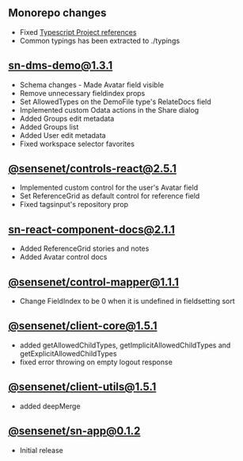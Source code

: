 ## Monorepo changes
 - Fixed [Typescript Project references](https://www.typescriptlang.org/docs/handbook/project-references.html)
 - Common typings has been extracted to ./typings

## [sn-dms-demo@1.3.1](https://github.com/SenseNet/sn-client/releases/tag/sn-dms-demo%401.3.1)
 - Schema changes - Made Avatar field visible
 - Remove unnecessary fieldindex props
 - Set AllowedTypes on the DemoFile type's RelateDocs field
 - Implemented custom Odata actions in the Share dialog
- Added Groups edit metadata
- Added Groups list
- Added User edit metadata
 - Fixed workspace selector favorites

## [@sensenet/controls-react@2.5.1](https://github.com/SenseNet/sn-client/releases/tag/%40sensenet%2Fcontrols-react%402.5.1)
 - Implemented custom control for the user's Avatar field
 - Set ReferenceGrid as default control for reference field
 - Fixed tagsinput's repository prop

## [sn-react-component-docs@2.1.1](https://github.com/SenseNet/sn-client/releases/tag/sn-react-component-docs%402.1.1)
 - Added ReferenceGrid stories and notes
 - Added Avatar control docs

## [@sensenet/control-mapper@1.1.1](https://github.com/SenseNet/sn-client/releases/tag/%40sensenet%2Fcontrol-mapper%401.1.1)
 - Change FieldIndex to be 0 when it is undefined in fieldsetting sort

## [@sensenet/client-core@1.5.1](https://github.com/SenseNet/sn-client/releases/tag/%40sensenet%2Fclient-core%401.5.1)
 - added getAllowedChildTypes, getImplicitAllowedChildTypes and getExplicitAllowedChildTypes
 - fixed error throwing on empty logout response

## [@sensenet/client-utils@1.5.1](https://github.com/SenseNet/sn-client/releases/tag/%40sensenet%2Fclient-utils%401.5.1)
 - added deepMerge

## [@sensenet/sn-app@0.1.2](https://github.com/SenseNet/sn-client/releases/tag/%40sensenet%2Fsn-app%400.1.2)
 - Initial release
